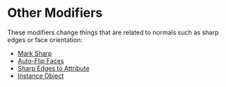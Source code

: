 # Other Modifiers

These modifiers change things that are related to normals such as sharp edges or face orientation:

- [Mark Sharp](mark_sharp.md)
- [Auto-Flip Faces](auto-flip_faces.md)
- [Sharp Edges to Attribute](sharp_edges_to_attribute.md)
- [Instance Object](instance_object.md)
